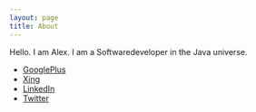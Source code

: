 ```yaml
---
layout: page
title: About
---
```


Hello. I am Alex.
I am a Softwaredeveloper in the Java universe.

<ul>
<li><a href="https://plus.google.com/u/0/100135686516251171415/about">GooglePlus</a></li>
<li><a href="https://www.xing.com/profile/Alex_Bischof">Xing</a></li>
<li><a href="http://de.linkedin.com/pub/alexander-bischof/10/158/3ab">LinkedIn</a></li>
<li><a href="https://twitter.com/A_Bischof">Twitter</a></li>
</ul>